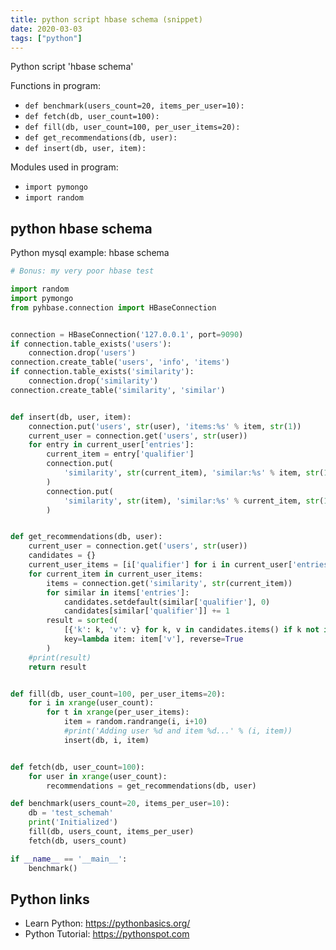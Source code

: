 ```yaml
---
title: python script hbase schema (snippet)
date: 2020-03-03
tags: ["python"]
---
```

Python script 'hbase schema'

Functions in program: 
* `def benchmark(users_count=20, items_per_user=10):`
* `def fetch(db, user_count=100):`
* `def fill(db, user_count=100, per_user_items=20):`
* `def get_recommendations(db, user):`
* `def insert(db, user, item):`

Modules used in program: 
* `import pymongo`
* `import random`

## python hbase schema

Python mysql example: hbase schema

```python
# Bonus: my very poor hbase test

import random
import pymongo
from pyhbase.connection import HBaseConnection


connection = HBaseConnection('127.0.0.1', port=9090)
if connection.table_exists('users'):
    connection.drop('users')
connection.create_table('users', 'info', 'items')
if connection.table_exists('similarity'):
    connection.drop('similarity')
connection.create_table('similarity', 'similar')


def insert(db, user, item):
    connection.put('users', str(user), 'items:%s' % item, str(1))
    current_user = connection.get('users', str(user))
    for entry in current_user['entries']:
        current_item = entry['qualifier']
        connection.put(
            'similarity', str(current_item), 'similar:%s' % item, str(1)
        )
        connection.put(
            'similarity', str(item), 'similar:%s' % current_item, str(1)
        )


def get_recommendations(db, user):
    current_user = connection.get('users', str(user))
    candidates = {}
    current_user_items = [i['qualifier'] for i in current_user['entries']]
    for current_item in current_user_items:
        items = connection.get('similarity', str(current_item))
        for similar in items['entries']:
            candidates.setdefault(similar['qualifier'], 0)
            candidates[similar['qualifier']] += 1
        result = sorted(
            [{'k': k, 'v': v} for k, v in candidates.items() if k not in current_user_items],
            key=lambda item: item['v'], reverse=True
        )
    #print(result)
    return result


def fill(db, user_count=100, per_user_items=20):
    for i in xrange(user_count):
        for t in xrange(per_user_items):
            item = random.randrange(i, i+10)
            #print('Adding user %d and item %d...' % (i, item))
            insert(db, i, item)


def fetch(db, user_count=100):
    for user in xrange(user_count):
        recommendations = get_recommendations(db, user)

def benchmark(users_count=20, items_per_user=10):
    db = 'test_schemah'
    print('Initialized')
    fill(db, users_count, items_per_user)
    fetch(db, users_count)

if __name__ == '__main__':
    benchmark()


```

## Python links

- Learn Python: https://pythonbasics.org/
- Python Tutorial: https://pythonspot.com
